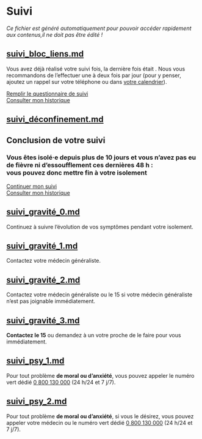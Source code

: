 
# Suivi

*Ce fichier est généré automatiquement pour pouvoir accéder rapidement aux contenus,il ne doit pas être édité !*


## [suivi_bloc_liens.md](suivi_bloc_liens.md)

Vous avez déjà réalisé votre suivi <span class="suivi-repetition"></span> fois, la dernière fois était <span class="suivi-derniere-fois"></span>.
Nous vous recommandons de l’effectuer une à deux fois par jour (pour y penser, ajoutez un rappel sur votre téléphone ou dans <a href="" class="js-calendar" download="rappel-covid19.ics">votre calendrier</a>).

<div class="form-controls">
    <div class="button-full-width">
        <a class="button button-full-width" href="#suiviintroduction"
            >Remplir le questionnaire de suivi</a>
    </div>
    <a class="button button-outline button-full-width" href="#suivihistorique">Consulter mon historique</a>
</div>



## [suivi_déconfinement.md](suivi_déconfinement.md)

## Conclusion de votre suivi

<div class="statut statut-deconfinement">

### Vous êtes isolé·e depuis plus de 10 jours et vous n’avez pas eu de fièvre ni d’essoufflement ces dernières 48 h :<br> vous pouvez donc mettre fin à votre isolement

</div>

<div class="form-controls">
    <div class="button-full-width">
        <a class="button button-full-width" href="#suiviintroduction"
            >Continuer mon suivi</a>
    </div>
    <a class="button button-outline button-full-width" href="#suivihistorique">Consulter mon historique</a>
</div>



## [suivi_gravité_0.md](suivi_gravité_0.md)

Continuez à suivre l’évolution de vos symptômes pendant votre isolement.


## [suivi_gravité_1.md](suivi_gravité_1.md)

Contactez votre médecin généraliste.



## [suivi_gravité_2.md](suivi_gravité_2.md)

Contactez votre médecin généraliste ou le 15 si votre médecin généraliste n’est pas joignable immédiatement.



## [suivi_gravité_3.md](suivi_gravité_3.md)

**Contactez le 15** ou demandez à un votre proche de le faire pour vous immédiatement.



## [suivi_psy_1.md](suivi_psy_1.md)

Pour tout problème <b>de moral ou d’anxiété</b>, vous pouvez appeler le numéro vert dédié <a href="tel:+33800130000">0 800 130 000</a> (24 h/24 et 7 j/7).



## [suivi_psy_2.md](suivi_psy_2.md)

Pour tout problème <b>de moral ou d’anxiété</b>, si vous le désirez, vous pouvez appeler votre médecin ou le numéro vert dédié <a href="tel:+33800130000">0 800 130 000</a> (24 h/24 et 7 j/7).


